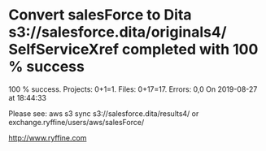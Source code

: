 # Convert salesForce to Dita s3://salesforce.dita/originals4/ SelfServiceXref completed with 100 % success

100 % success. Projects: 0+1=1.  Files: 0+17=17. Errors: 0,0  On 2019-08-27 at 18:44:33



Please see: aws s3 sync s3://salesforce.dita/results4/ or exchange.ryffine/users/aws/salesForce/

http://www.ryffine.com
